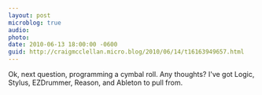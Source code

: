 ```yaml
---
layout: post
microblog: true
audio: 
photo: 
date: 2010-06-13 18:00:00 -0600
guid: http://craigmcclellan.micro.blog/2010/06/14/t16163949657.html
---
```

Ok, next question, programming a cymbal roll.  Any thoughts?  I've got Logic, Stylus, EZDrummer, Reason, and Ableton to pull from.
